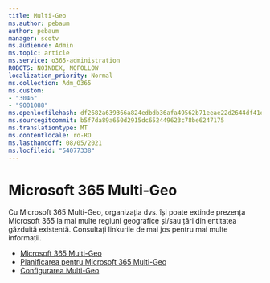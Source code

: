 ```yaml
---
title: Multi-Geo
ms.author: pebaum
author: pebaum
manager: scotv
ms.audience: Admin
ms.topic: article
ms.service: o365-administration
ROBOTS: NOINDEX, NOFOLLOW
localization_priority: Normal
ms.collection: Adm_O365
ms.custom:
- "3046"
- "9001088"
ms.openlocfilehash: df2682a639366a824edbdb36afa49562b71eeae22d2644df41e7bc68490a4f75
ms.sourcegitcommit: b5f7da89a650d2915dc652449623c78be6247175
ms.translationtype: MT
ms.contentlocale: ro-RO
ms.lasthandoff: 08/05/2021
ms.locfileid: "54077338"
---
```

# <a name="microsoft-365-multi-geo"></a>Microsoft 365 Multi-Geo

Cu Microsoft 365 Multi-Geo, organizația dvs. își poate extinde prezența Microsoft 365 la mai multe regiuni geografice și/sau țări din entitatea găzduită existentă. Consultați linkurile de mai jos pentru mai multe informații.

- [Microsoft 365 Multi-Geo](https://docs.microsoft.com/office365/enterprise/office-365-multi-geo)
- [Planificarea pentru Microsoft 365 Multi-Geo](https://docs.microsoft.com/office365/enterprise/plan-for-multi-geo)
- [Configurarea Multi-Geo](https://docs.microsoft.com/office365/enterprise/multi-geo-tenant-configuration)

